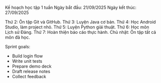 Kế hoạch học tập 1 tuần
Ngày bắt đầu: 21/09/2025 Ngày kết thúc: 27/09/2025

Thứ 2: Ôn tập Git và GitHub.
Thứ 3: Luyện Java cơ bản.
Thứ 4: Học Android Studio, làm project nhỏ.
Thứ 5: Luyện Python giải thuật.
Thứ 6: Học môn Lịch sử Đảng.
Thứ 7: Hoàn thiện báo cáo thực hành.
Chủ nhật: Ôn tập tất cả môn đã học.

Sprint goals:
- Build login flow
- Write unit tests
- Prepare demo deck
- Draft release notes
- Collect feedback

